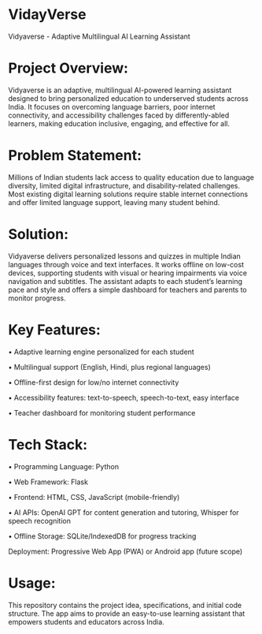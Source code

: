 # VidayVerse

Vidyaverse - Adaptive Multilingual AI Learning Assistant

# Project Overview:
Vidyaverse is an adaptive, multilingual AI-powered learning assistant designed to bring personalized education to underserved students across India. It focuses on overcoming language barriers, poor internet connectivity, and accessibility challenges faced by differently-abled learners, making education inclusive, engaging, and effective for all.

# Problem Statement:
Millions of Indian students lack access to quality education due to language diversity, limited digital infrastructure, and disability-related challenges. Most existing digital learning solutions require stable internet connections and offer limited language support, leaving many student behind.

# Solution:
Vidyaverse delivers personalized lessons and quizzes in multiple Indian languages through voice and text interfaces. It works offline on low-cost devices, supporting students with visual or hearing impairments via voice navigation and subtitles. The assistant adapts to each student’s learning pace and style and offers a simple dashboard for teachers and parents to monitor progress.

# Key Features:

• Adaptive learning engine personalized for each student

• Multilingual support (English, Hindi, plus regional languages)

• Offline-first design for low/no internet connectivity

• Accessibility features: text-to-speech, speech-to-text, easy interface

• Teacher dashboard for monitoring student performance

# Tech Stack:
• Programming Language: Python

• Web Framework: Flask

• Frontend: HTML, CSS, JavaScript (mobile-friendly)

• AI APIs: OpenAI GPT for content generation and tutoring, Whisper for speech recognition

• Offline Storage: SQLite/IndexedDB for progress tracking


Deployment: Progressive Web App (PWA) or Android app (future scope)

# Usage:
This repository contains the project idea, specifications, and initial code structure. The app aims to provide an easy-to-use learning assistant that empowers students and educators across India.

